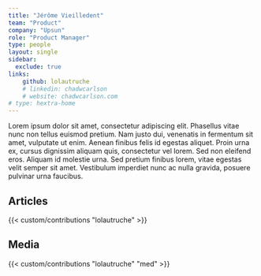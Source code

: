 ```yaml
---
title: "Jérôme Vieilledent"
team: "Product"
company: "Upsun"
role: "Product Manager"
type: people
layout: single
sidebar:
  exclude: true
links:
    github: lolautruche
    # linkedin: chadwcarlson
    # website: chadwcarlson.com
# type: hextra-home
---
```


Lorem ipsum dolor sit amet, consectetur adipiscing elit. Phasellus vitae nunc non tellus euismod pretium. Nam justo dui, venenatis in fermentum sit amet, vulputate ut enim. Aenean finibus felis id egestas aliquet. Proin urna ex, cursus dignissim aliquam quis, consectetur vel lorem. Sed non eleifend eros. Aliquam id molestie urna. Sed pretium finibus lorem, vitae egestas velit semper sit amet. Vestibulum imperdiet nunc ac nulla gravida, posuere pulvinar urna faucibus. 

## Articles

{{< custom/contributions "lolautruche" >}}

## Media

{{< custom/contributions "lolautruche" "med" >}}
